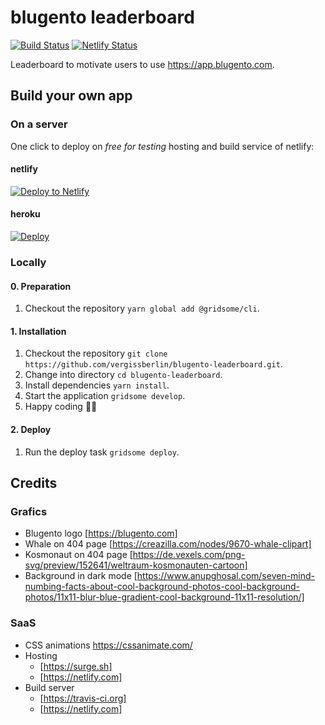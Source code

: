 # blugento leaderboard

[![Build Status](https://travis-ci.org/vergissberlin/blugento-leaderboard.svg?branch=master)](https://travis-ci.org/vergissberlin/blugento-leaderboard)
[![Netlify Status](https://api.netlify.com/api/v1/badges/98b8f592-908f-4ee0-a7f2-e6bde7260bea/deploy-status)](https://app.netlify.com/sites/blugento-leaderboard/deploys)

Leaderboard to motivate users to use <https://app.blugento.com>.

## Build your own app

### On a server

One click to deploy on _free for testing_ hosting and build service of netlify:

#### netlify

[![Deploy to Netlify](https://www.netlify.com/img/deploy/button.svg)](https://app.netlify.com/start/deploy?repository=https://github.com/vergissberlin/blugento-leaderboard)

#### heroku

[![Deploy](https://www.herokucdn.com/deploy/button.svg)](https://heroku.com/deploy?template=https://github.com/vergissberlin/blugento-leaderboard)

### Locally

#### 0. Preparation

1. Checkout the repository `yarn global add @gridsome/cli`.

#### 1. Installation

1. Checkout the repository `git clone https://github.com/vergissberlin/blugento-leaderboard.git`.
2. Change into directory `cd blugento-leaderboard`.
3. Install dependencies `yarn install`.
4. Start the application `gridsome develop`.
5. Happy coding 🎉🙌

#### 2. Deploy

1. Run the deploy task `gridsome deploy`.

## Credits

### Grafics

- Blugento logo [https://blugento.com]
- Whale on 404 page [https://creazilla.com/nodes/9670-whale-clipart]
- Kosmonaut on 404 page [https://de.vexels.com/png-svg/preview/152641/weltraum-kosmonauten-cartoon]
- Background in dark mode [https://www.anupghosal.com/seven-mind-numbing-facts-about-cool-background-photos-cool-background-photos/11x11-blur-blue-gradient-cool-background-11x11-resolution/]

### SaaS

- CSS animations https://cssanimate.com/
- Hosting
  - [https://surge.sh]
  - [https://netlify.com]
- Build server
  - [https://travis-ci.org]
  - [https://netlify.com]
